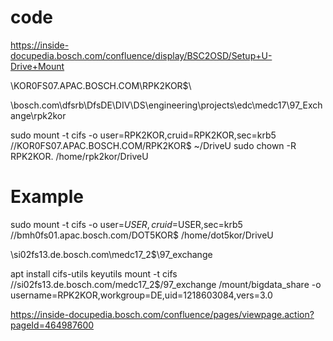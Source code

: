 # code
https://inside-docupedia.bosch.com/confluence/display/BSC2OSD/Setup+U-Drive+Mount

\\KOR0FS07.APAC.BOSCH.COM\RPK2KOR$\

\\bosch.com\dfsrb\DfsDE\DIV\DS\engineering\projects\edc\medc17\97_Exchange\rpk2kor

sudo mount -t cifs -o user=RPK2KOR,cruid=RPK2KOR,sec=krb5 //KOR0FS07.APAC.BOSCH.COM/RPK2KOR$ ~/DriveU
sudo chown -R RPK2KOR. /home/rpk2kor/DriveU
# Example
sudo mount -t cifs -o user=$USER,cruid=$USER,sec=krb5 //bmh0fs01.apac.bosch.com/DOT5KOR$ /home/dot5kor/DriveU

\\si02fs13.de.bosch.com\medc17_2$\97_exchange

apt install cifs-utils keyutils
mount -t cifs  //si02fs13.de.bosch.com/medc17_2$/97_exchange /mount/bigdata_share -o username=RPK2KOR,workgroup=DE,uid=1218603084,vers=3.0

https://inside-docupedia.bosch.com/confluence/pages/viewpage.action?pageId=464987600
